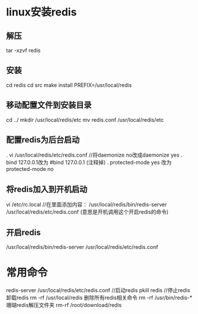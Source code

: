 # linux安装redis
## 解压 
tar -xzvf redis
## 安装
cd redis
cd src
make install PREFIX=/usr/local/redis
## 移动配置文件到安装目录
cd ../
mkdir /usr/local/redis/etc
mv redis.conf /usr/local/redis/etc
## 配置redis为后台启动
. vi /usr/local/redis/etc/redis.conf //将daemonize no改成daemonize yes
. bind 127.0.0.1改为 #bind 127.0.0.1  (注释掉)
. protected-mode yes 改为 protected-mode no
## 将redis加入到开机启动
vi /etc/rc.local  //在里面添加内容：
/usr/local/redis/bin/redis-server /usr/local/redis/etc/redis.conf  (意思是开机调用这个开启redis的命令)
## 开启redis
/usr/local/redis/bin/redis-server /usr/local/redis/etc/redis.conf

# 常用命令
redis-server /usr/local/redis/etc/redis.conf    //启动redis
pkill redis  //停止redis
卸载redis  rm -rf /usr/local/redis  删除所有redis相关命令  rm -rf /usr/bin/redis-*
珊瑚redis解压文件夹 rm-rf /root/download/redis
